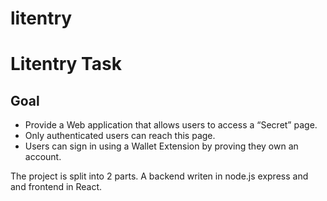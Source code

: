 # litentry
 <h1>Litentry Task</h1>
 <h2>Goal</h2>
 <ul>
	<li>Provide a Web application that allows users to access a “Secret” page.</li>
	<li>Only authenticated users can reach this page.</li>
	<li>Users can sign in using a Wallet Extension by proving they own an account.</li>
 </ul>
 
 The project is split into 2 parts. A backend writen in node.js express and and frontend in React.


